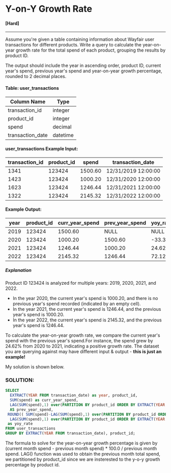 # Y-on-Y Growth Rate 
#### [Hard]
  ---
Assume you're given a table containing information about Wayfair user transactions for different products. Write a query to calculate the year-on-year growth rate for the total spend of each product, grouping the results by product ID.

The output should include the year in ascending order, product ID, current year's spend, previous year's spend and year-on-year growth percentage, rounded to 2 decimal places.

#### Table: user_transactions 
|Column Name|	Type|
| --- |---|
|transaction_id|	integer|
|product_id|	integer|
|spend|	decimal|
|transaction_date|	datetime|


#### user_transactions Example Input:
|transaction_id	|product_id	|spend|	transaction_date
| ---| ---| --- | ---|
|1341|	123424|	1500.60	|12/31/2019 12:00:00
|1423|	123424|	1000.20	|12/31/2020 12:00:00
|1623|	123424|	1246.44	|12/31/2021 12:00:00
|1322|	123424|	2145.32|	12/31/2022 12:00:00



#### Example Output:
|year|	product_id|	curr_year_spend|	prev_year_spend	|yoy_rate
| ----| ----| ---| ---|---|
|2019|	123424|	1500.60	|NULL|	NULL
|2020|	123424|	1000.20	|1500.60|	-33.35
|2021|	123424|	1246.44	|1000.20|	24.62
|2022|	123424|	2145.32| 1246.44|	72.12


##### Explanation
Product ID 123424 is analyzed for multiple years: 2019, 2020, 2021, and 2022.

- In the year 2020, the current year's spend is 1000.20, and there is no previous year's spend recorded (indicated by an empty cell).
- In the year 2021, the current year's spend is 1246.44, and the previous year's spend is 1000.20.
- In the year 2022, the current year's spend is 2145.32, and the previous year's spend is 1246.44.

To calculate the year-on-year growth rate, we compare the current year's spend with the previous year's spend.For instance, the spend grew by 24.62% from 2020 to 2021, indicating a positive growth rate.
The dataset you are querying against may have different input & output - **this is just an example!**

My solution is shown below.
### SOLUTION: 
```sql
SELECT 
  EXTRACT(YEAR FROM transaction_date) as year, product_id, 
  SUM(spend) as curr_year_spend, 
  LAG(SUM(spend),1) over(PARTITION BY product_id ORDER BY EXTRACT(YEAR FROM transaction_date))
  AS prev_year_spend,
 ROUND(( SUM(spend)-LAG(SUM(spend),1) over(PARTITION BY product_id ORDER BY EXTRACT(YEAR FROM transaction_date)) )*100.0 / 
  LAG(SUM(spend),1) over(PARTITION BY product_id ORDER BY EXTRACT(YEAR FROM transaction_date)),2)
 as yoy_rate
FROM user_transactions
GROUP BY EXTRACT(YEAR FROM transaction_date), product_id;
```

The formula to solve for the year-on-year growth percentage is given by
(current month spend - previous month spend) * 100.0 / previous month spend. LAG() function was used to obtain the previous month total spend, we partitioned by product_id since we are insterested to the y-o-y growth percentage by product id.


